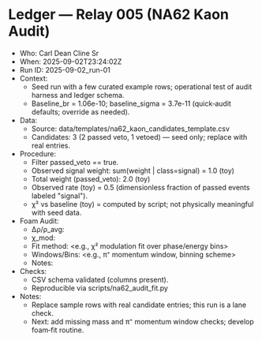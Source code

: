 # Ledger — Relay 005 (NA62 Kaon Audit)
- Who: Carl Dean Cline Sr
- When: 2025-09-02T23:24:02Z
- Run ID: 2025-09-02_run-01
- Context:
  - Seed run with a few curated example rows; operational test of audit harness and ledger schema.
  - Baseline_br = 1.06e-10; baseline_sigma = 3.7e-11 (quick‑audit defaults; override as needed).
- Data:
  - Source: data/templates/na62_kaon_candidates_template.csv
  - Candidates: 3 (2 passed veto, 1 vetoed) — seed only; replace with real entries.
- Procedure:
  - Filter passed_veto == true.
  - Observed signal weight: sum(weight | class=signal) = 1.0 (toy)
  - Total weight (passed_veto): 2.0 (toy)
  - Observed rate (toy) = 0.5 (dimensionless fraction of passed events labeled "signal").
  - χ² vs baseline (toy) = computed by script; not physically meaningful with seed data.
- Foam Audit:
  - Δρ/ρ_avg: <enter after fit>
  - χ_mod: <enter after fit>
  - Fit method: <e.g., χ² modulation fit over phase/energy bins>
  - Windows/Bins: <e.g., π⁺ momentum window, binning scheme>
  - Notes: <freeform notes and references>
- Checks:
  - CSV schema validated (columns present).
  - Reproducible via scripts/na62_audit_fit.py
- Notes:
  - Replace sample rows with real candidate entries; this run is a lane check.
  - Next: add missing mass and π⁺ momentum window checks; develop foam‑fit routine.